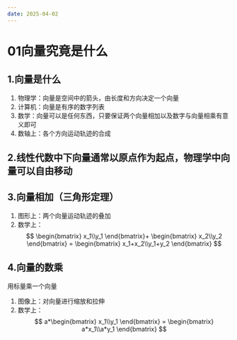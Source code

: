 ```yaml
---
date: 2025-04-02
---
```

# 01向量究竟是什么
## 1.向量是什么
1. 物理学：向量是空间中的箭头，由长度和方向决定一个向量
2. 计算机：向量是有序的数字列表
3. 数学：向量可以是任何东西，只要保证两个向量相加以及数字与向量相乘有意义即可
4. 数轴上：各个方向运动轨迹的合成
## 2.线性代数中下向量通常以原点作为起点，物理学中向量可以自由移动

## 3.向量相加（三角形定理）
1. 图形上：两个向量运动轨迹的叠加
2. 数学上：
$$
\begin{bmatrix}
 x_1\\y_1
\end{bmatrix}+
\begin{bmatrix}
 x_2\\y_2
\end{bmatrix}
=
\begin{bmatrix}
 x_1+x_2\\y_1+y_2
\end{bmatrix}
$$

 
## 4.向量的数乘
用标量乘一个向量
1. 图像上：对向量进行缩放和拉伸
2. 数学上：
$$
a*\begin{bmatrix}
 x_1\\y_1
\end{bmatrix}
=
\begin{bmatrix}
 a*x_1\\a*y_1
\end{bmatrix}
$$
